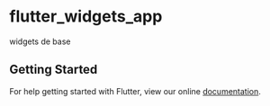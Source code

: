 # flutter_widgets_app

widgets de base

## Getting Started

For help getting started with Flutter, view our online
[documentation](https://flutter.io/).
